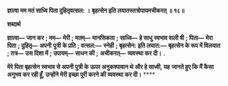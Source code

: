 **ज्ञात्वा मम मतं साध्वि पिता दुहितृवत्सल: ।** **बृहत्सेन इति लयातस्तत्रोपायमचीकरत् ॥ १८॥** 

**शब्दार्थ** 

**ज्ञात्वा—** **जान कर** **; मम—** **मेरी** **; मतम्—** **मानसिकता** **; साध्वि—** **हे साधु स्वभाव वाली षी** **; पिता—** **मेरा पिता** **; दुहितृ—** **अपनी** **पुत्री के प्रति** **; वत्सल:—** **स्नेही** **; बृहत्सेन: इति लयात:—** **बृहत्सेन के रूप में विलयात** **; तत्र—** **उस दिशा में** **; उपायम्—** **साधन की** **;** **अचीकरत्—** **व्यवस्था कर दी।** **.** 

**मेरे पिता बृहत्सेन स्वभाव से अपनी पुत्री के ऊपर अनुकश्पावान थे और हे साध्वी, यह** **जानते हुए कि मैं कैसा अनुभव कर रही हूँ, उन्होंने मेरी इच्छा पूरी करने की व्यवस्था कर दी।** **** 